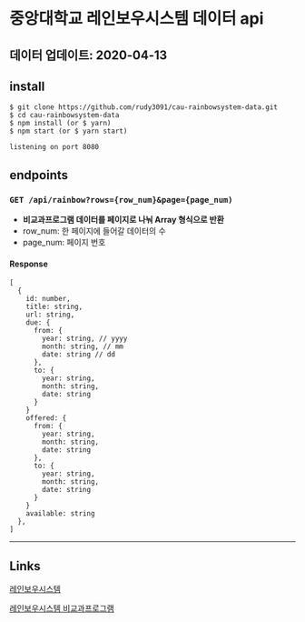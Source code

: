 # 중앙대학교 레인보우시스템 데이터 api

## **데이터 업데이트: 2020-04-13**

## install

```
$ git clone https://github.com/rudy3091/cau-rainbowsystem-data.git
$ cd cau-rainbowsystem-data
$ npm install (or $ yarn)
$ npm start (or $ yarn start)

listening on port 8080
```

## endpoints

### `GET /api/rainbow?rows={row_num}&page={page_num)`

- **비교과프로그램 데이터를 페이지로 나눠 Array 형식으로 반환**
- row_num: 한 페이지에 들어갈 데이터의 수
- page_num: 페이지 번호

#### Response

```
[
  {
    id: number,
    title: string,
    url: string,
    due: {
      from: {
        year: string, // yyyy
        month: string, // mm
        date: string // dd
      },
      to: {
        year: string,
        month: string,
        date: string
      }
    }
    offered: {
      from: {
        year: string,
        month: string,
        date: string
      },
      to: {
        year: string,
        month: string,
        date: string
      }
    }
    available: string
  },
]
```

---

## Links

[레인보우시스템](http://rainbow.cau.ac.kr/)

[레인보우시스템 비교과프로그램](http://rainbow.cau.ac.kr/site/reservation/lecture/lectureList?menuid=001002002&submode=lecture&reservegroupid=1)
